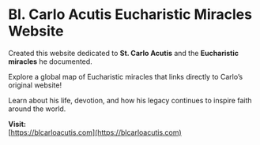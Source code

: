# Bl. Carlo Acutis Eucharistic Miracles Website

Created this website dedicated to **St. Carlo Acutis** and the **Eucharistic miracles** he documented.

Explore a global map of Eucharistic miracles that links directly to Carlo’s original website!

Learn about his life, devotion, and how his legacy continues to inspire faith around the world.

**Visit:**  
[https://blcarloacutis.com](https://blcarloacutis.com)
